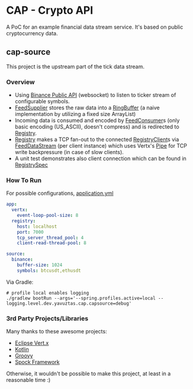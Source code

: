 # CAP - Crypto API
A PoC for an example financial data stream service. It's based on public cryptocurrency data.  

## cap-source
This project is the upstream part of the tick data stream.

### Overview
* Using [Binance Public API](https://binance-docs.github.io/apidocs) (websocket) to listen to ticker stream of configurable symbols.
* [FeedSupplier](https://github.com/yavuztas/cap-source/blob/master/src/main/kotlin/dev/yavuztas/cap/capsource/feed/FeedSupplier.kt) stores the raw data into a [RingBuffer](https://github.com/yavuztas/cap-source/blob/master/src/main/kotlin/dev/yavuztas/cap/capsource/util/RingBuffer.kt) (a naive implementation by utilizing a fixed size ArrayList)
* Incoming data is consumed and encoded by [FeedConsumer](https://github.com/yavuztas/cap-source/blob/master/src/main/kotlin/dev/yavuztas/cap/capsource/feed/FeedConsumer.kt)s (only basic encoding (US_ASCII), doesn't compress) and is redirected to [Registry](https://github.com/yavuztas/cap-source/blob/master/src/main/kotlin/dev/yavuztas/cap/capsource/registry/Registry.kt).
* [Registry](https://github.com/yavuztas/cap-source/blob/master/src/main/kotlin/dev/yavuztas/cap/capsource/registry/Registry.kt) makes a TCP fan-out to the connected [RegistryClient](https://github.com/yavuztas/cap-source/blob/master/src/main/kotlin/dev/yavuztas/cap/capsource/registry/RegistryClient.kt)s via [FeedDataStream](https://github.com/yavuztas/cap-source/blob/master/src/main/kotlin/dev/yavuztas/cap/capsource/feed/FeedDataStream.kt) (per client instance) which uses Vertx's [Pipe](https://vertx.io/docs/apidocs/io/vertx/core/streams/Pipe.html) for TCP write backpressure (in case of slow clients).
* A unit test demonstrates also client connection which can be found in [RegistrySpec](https://github.com/yavuztas/cap-source/blob/master/src/test/groovy/dev/yavuztas/cap/capsource/registry/RegistrySpec.groovy) 

### How To Run
For possible configurations, [application.yml](https://github.com/yavuztas/cap-source/blob/master/src/main/resources/application.yml)
```yaml
app:
  vertx:
    event-loop-pool-size: 8
  registry:
    host: localhost
    port: 7000
    tcp_server_thread_pool: 4
    client-read-thread-pool: 8

source:
  binance:
    buffer-size: 1024
    symbols: btcusdt,ethusdt
```
Via Gradle:
```shell
# profile local enables logging
./gradlew bootRun --args='--spring.profiles.active=local --logging.level.dev.yavuztas.cap.capsource=debug'
```

### 3rd Party Projects/Libraries
Many thanks to these awesome projects:

* [Eclipse Vert.x](https://vertx.io)
* [Kotlin](https://kotlinlang.org)
* [Groovy](https://groovy-lang.org)
* [Spock Framework](https://spockframework.org)

Otherwise, it wouldn't be possible to make this project, at least in a reasonable time :)
